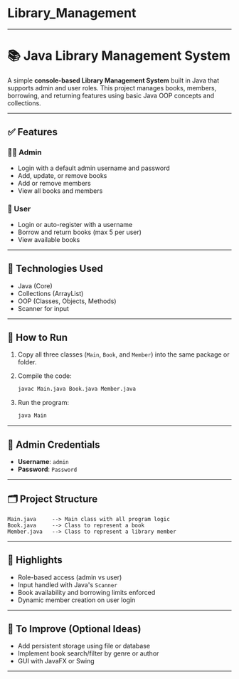 # Library_Management

---

# 📚 Java Library Management System

A simple **console-based Library Management System** built in Java that supports admin and user roles. This project manages books, members, borrowing, and returning features using basic Java OOP concepts and collections.

---

## ✅ Features

### 👩‍💼 Admin

* Login with a default admin username and password
* Add, update, or remove books
* Add or remove members
* View all books and members

### 👤 User

* Login or auto-register with a username
* Borrow and return books (max 5 per user)
* View available books

---

## 🔧 Technologies Used

* Java (Core)
* Collections (ArrayList)
* OOP (Classes, Objects, Methods)
* Scanner for input

---

## 🏁 How to Run

1. Copy all three classes (`Main`, `Book`, and `Member`) into the same package or folder.
2. Compile the code:

   ```bash
   javac Main.java Book.java Member.java
   ```
3. Run the program:

   ```bash
   java Main
   ```

---

## 🔐 Admin Credentials

* **Username**: `admin`
* **Password**: `Password`

---

## 🗂 Project Structure

```
Main.java     --> Main class with all program logic
Book.java     --> Class to represent a book
Member.java   --> Class to represent a library member
```

---

## 🌟 Highlights

* Role-based access (admin vs user)
* Input handled with Java's `Scanner`
* Book availability and borrowing limits enforced
* Dynamic member creation on user login

---

## 📌 To Improve (Optional Ideas)

* Add persistent storage using file or database
* Implement book search/filter by genre or author
* GUI with JavaFX or Swing

---
